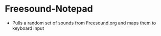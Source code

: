 # Freesound-Notepad

* Pulls a random set of sounds from Freesound.org and maps them to keyboard input
